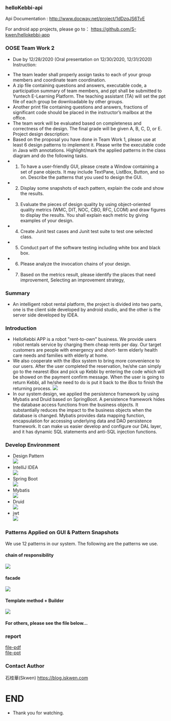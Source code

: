 ### helloKebbi-api
Api Documentation : http://www.docway.net/project/1dDzqJS6TvE

For android app  projects, please go to：
https://github.com/S-kwen/hellokebbi-app
<br>
### OOSE Team Work 2
- Due by 12/28/2020 (Oral presentation on 12/30/2020, 12/31/2020)
Instruction:
*  The team leader shall properly assign tasks to each of your group members and coordinate team coordination.
*  A zip file containing questions and answers, executable code, a participation summary of team members, and ppt shall be submitted to Yuntech E-Learning Platform. The teaching assistant (TA) will set the ppt file of each group be downloadable by other groups.
*  Another print file containing questions and answers, fractions of significant code should be placed in the instructor’s mailbox at the office.
*  The team work will be evaluated based on completeness and correctness of the design. The final grade will be given A, B, C, D, or E.
Project design description:
*  Based on the proposal you have done in Team Work 1, please use at least 6 design patterns to implement it. Please write the executable code in Java with annotations. Highlight/mark the applied patterns in the class diagram and do the following tasks.
* 1. To have a user-friendly GUI, please create a Window containing a set of pane objects. It may include TextPane, ListBox, Button, and so on. Describe the patterns that you used to design the GUI.
* 2. Display some snapshots of each pattern, explain the code and show the results.
* 3. Evaluate the pieces of design quality by using object-oriented quality metrics (WMC, DIT, NOC, CBO, RFC, LCOM) and draw figures to display the results. You shall explain each metric by giving examples of your design.
* 4. Create Junit test cases and Junit test suite to test one selected class.
* 5. Conduct part of the software testing including white box and black box.
* 6. Please analyze the invocation chains of your design.
* 7. Based on the metrics result, please identify the places that need improvement, Selecting an improvement strategy,

### Summary
- An intelligent robot rental platform, the project is divided into two parts, one is the client side developed by android studio, and the other is the server side developed by IDEA.
### Introduction
* HelloKebbi APP is a robot "rent-to-own" business. We provide users robot rentals
service by charging them cheap rents per day. Our target customers are people with
emergency and short- term elderly health care needs and families with elderly at
home.
* We also cooperate with the iBox system to bring more convenience to our users.
After the user completed the reservation, he/she can simply go to the nearest iBox
and pick up Kebbi by entering the code which will be showed on the payment
confirm message. When the user is going to return Kebbi, all he/she need to do is
put it back to the iBox to finish the returning process.
![](https://upload.cc/i1/2021/04/05/R4qouN.jpg)
* In our system design, we applied the persistence framework by using Mybatis
and Druid based on SpringBoot. A persistence framework hides the database
access functions from the business objects. It substantially reduces the impact to the
business objects when the database is changed. Mybatis provides data mapping
function, encapsulation for accessing underlying data and DAO persistence
framework. It can make us easier develop and configure our DAL layer, and it has
dynamic SQL statements and anti-SQL injection functions.

### Develop Environment
* Design Pattern<br>
![](https://upload.cc/i1/2021/02/09/A46PC1.png)
* IntelliJ IDEA<br>
![](https://upload.cc/i1/2021/02/09/ftFWbz.jpg)
* Spring Boot<br>
![](https://upload.cc/i1/2021/02/09/hKMHG4.png)
* Mybatis<br>
![](https://upload.cc/i1/2021/02/09/SA8eWr.jpg)
* Druid<br>
![](https://upload.cc/i1/2021/02/09/ihKDnj.jpg)
* jwt<br>
![](https://upload.cc/i1/2021/02/09/idY3Xx.jpg
)
### Patterns Applied on GUI & Pattern Snapshots
We use 12 patterns in our system. The following are the patterns we use.
#### chain of responsibility
![](https://upload.cc/i1/2021/04/05/IOPByp.jpg)
#### facade
![](https://upload.cc/i1/2021/04/05/yksvhI.jpg)
#### Template method + Builder
![](https://upload.cc/i1/2021/04/05/nEsK5v.jpg)

#### For others, please see the file below...
### report
[file-pdf](https://cos-hongkong.iskwen.com/file-tw2.pdf)<br>
[file-ppt](https://cos-hongkong.iskwen.com/T02TW2.pptx)
### Contact Author
石桂華(Skwen) https://blog.iskwen.com
# END
* Thank you for watching.
